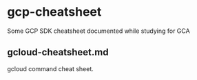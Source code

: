 # gcp-cheatsheet
Some GCP SDK cheatsheet documented while studying for GCA

## gcloud-cheatsheet.md
gcloud command cheat sheet.
